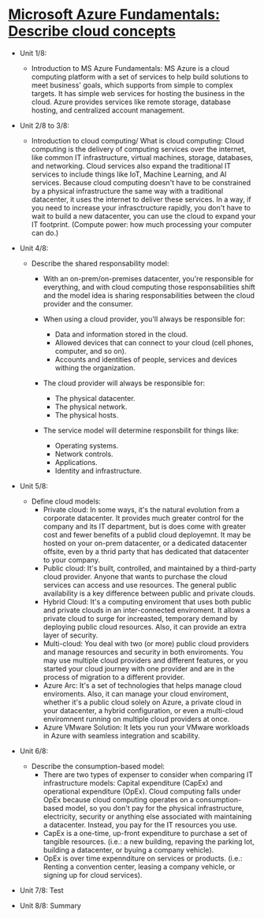 # [Microsoft Azure Fundamentals: Describe cloud concepts](https://learn.microsoft.com/en-us/training/paths/microsoft-azure-fundamentals-describe-cloud-concepts/)

- Unit 1/8: 
  - Introduction to MS Azure Fundamentals:
    MS Azure is a cloud computing platform with a set of services to help build solutions to meet business' goals, which supports from simple to complex targets. It has simple web services for hosting the business in the cloud. Azure provides services like remote storage, database hosting, and centralized account management.


- Unit 2/8 to 3/8:
  - Introduction to cloud computing/ What is cloud computing:
    Cloud computing is the delivery of computing services over the internet, like common IT infrastructure, virtual machines, storage, databases, and networking. Cloud services also expand the traditional IT services to include things like IoT, Machine Learning, and AI services.
    Because cloud computing doesn't have to be constrained by a physical infrastructure the same way with a traditional datacenter, it uses the internet to deliver these services. In a way, if you need to increase your infrasctructure rapidly, you don't have to wait to build a new datacenter, you can use the cloud to expand your IT footprint. (Compute power: how much processing your computer can do.)

- Unit 4/8: 
  - Describe the shared responsability model:
    - With an on-prem/on-premises datacenter, you're responsible for everything, and with cloud computing those responsabilities shift and the model idea is sharing responsabilities between the cloud provider and the consumer.
    
    - When using a cloud provider, you'll always be responsible for:
        - Data and information stored in the cloud.
        - Allowed devices that can connect to your cloud (cell phones, computer, and so on).
        - Accounts and identities of people, services and devices withing the organization.
    - The cloud provider will always be responsible for:
        - The physical datacenter.
        - The physical network.
        - The physical hosts.
    - The service model will determine responsbilit for things like:         
        - Operating systems.
        - Network controls.
        - Applications.
        - Identity and infrastructure.
     
- Unit 5/8:
  - Define cloud models:
    - Private cloud: In some ways, it's the natural evolution from a corporate datacenter. It provides much greater control for the company and its IT department, but is does come with greater cost and fewer benefits of a publid cloud deployemnt. It may be hosted on your on-prem datacenter, or a dedicated datacenter offsite, even by a thrid party that has dedicated that datacenter to your company.
    - Public cloud: It's built, controlled, and maintained by a third-party cloud provider. Anyone that wants to purchase the cloud services can access and use resources. The general public availability is a key difference between public and private clouds.
    - Hybrid Cloud: It's a computing enviroment that uses both public and private clouds in an inter-connected enviroment. It allows a private cloud to surge for increasted, temporary demand by deploying public cloud resources. Also, it can provide an extra layer of security.
    - Multi-cloud: You deal with two (or more) public cloud providers and manage resources and security in both enviroments. You may use multiple cloud providers and different features, or you started your cloud journey with one provider and are in the process of migration to a different provider.
    - Azure Arc: It's a set of technologies that helps manage cloud enviroments. Also, it can manage your cloud enviroment, whether it's a public cloud solely on Azure, a private cloud in your datacenter, a hybrid configuration, or even a multi-cloud enviromnent running on multiple cloud providers at once.
    - Azure VMware Solution: It lets you run your VMware workloads in Azure with seamless integration and scability.
   
- Unit 6/8:
  - Describe the consumption-based model:
    - There are two types of expenser to consider when comparing IT infrastructure models: Capital expenditure (CapEx) and operational expenditure (OpEx). Cloud computing falls under OpEx because cloud computing operates on a consumption-based model, so you don't pay for the physical infrastructure, electricity, security or anything else associated with maintaining a datacenter. Instead, you pay for the IT resources you use.
    - CapEx is a one-time, up-front expenditure to purchase a set of tangible resources. (i.e.: a new building, repaving the parking lot, building a datacenter, or byuing a company vehicle).
    - OpEx is over time expennditure on services or products. (i.e.: Renting a convention center, leasing a company vehicle, or signing up for cloud services).
       
- Unit 7/8: Test
- Unit 8/8: Summary
